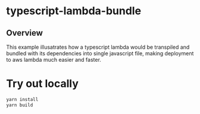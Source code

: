 # typescript-lambda-bundle
## Overview
This example illusatrates how a typescript lambda would be transpiled and bundled with its dependencies into  single javascript file, making deployment to aws lambda much easier and faster.

# Try out locally
```bash
yarn install
yarn build
```
